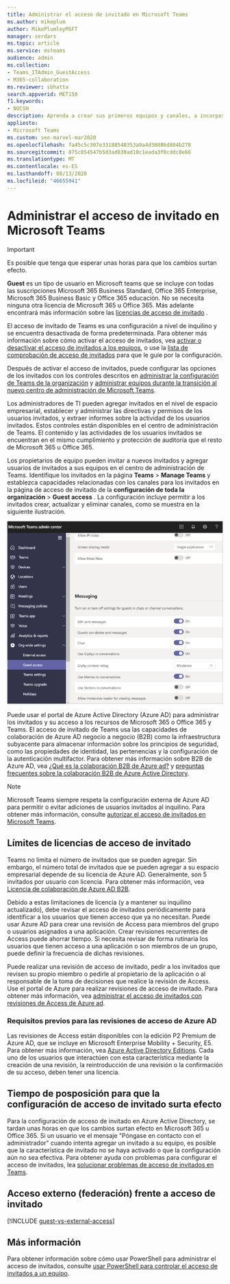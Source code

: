```yaml
---
title: Administrar el acceso de invitado en Microsoft Teams
ms.author: mikeplum
author: MikePlumleyMSFT
manager: serdars
ms.topic: article
ms.service: msteams
audience: admin
ms.collection:
- Teams_ITAdmin_GuestAccess
- M365-collaboration
ms.reviewer: sbhatta
search.appverid: MET150
f1.keywords:
- NOCSH
description: Aprenda a crear sus primeros equipos y canales, a incorporar a los primeros usuarios, a supervisar el uso y los comentarios, y a obtener recursos para planificar la implementación en toda la organización.
appliesto:
- Microsoft Teams
ms.custom: seo-marvel-mar2020
ms.openlocfilehash: fa45c5c307e33188548353a9a4d36086d804b278
ms.sourcegitcommit: 875c854547b5d3ad838ad10c1eada3f0cddc8e66
ms.translationtype: MT
ms.contentlocale: es-ES
ms.lasthandoff: 08/13/2020
ms.locfileid: "46655941"
---
```

<a name="manage-guest-access-in-microsoft-teams"></a>Administrar el acceso de invitado en Microsoft Teams
======================================

> [!IMPORTANT]
> Es posible que tenga que esperar unas horas para que los cambios surtan efecto. 

**Guest** es un tipo de usuario en Microsoft teams que se incluye con todas las suscripciones Microsoft 365 Business Standard, Office 365 Enterprise, Microsoft 365 Business Basic y Office 365 educación. No se necesita ninguna otra licencia de Microsoft 365 u Office 365. Más adelante encontrará más información sobre las [licencias de acceso de invitado](#guest-access-licensing-limits) .

El acceso de invitado de Teams es una configuración a nivel de inquilino y se encuentra desactivada de forma predeterminada. Para obtener más información sobre cómo activar el acceso de invitados, vea [activar o desactivar el acceso de invitados a los equipos](set-up-guests.md), o use la [lista de comprobación de acceso de invitados](guest-access-checklist.md) para que le guíe por la configuración.

Después de activar el acceso de invitados, puede configurar las opciones de los invitados con los controles descritos en [administrar la configuración de Teams de la organización](enable-features-office-365.md) y [administrar equipos durante la transición al nuevo centro de administración de Microsoft Teams](manage-teams-skypeforbusiness-admin-center.md).     
    
Los administradores de TI pueden agregar invitados en el nivel de espacio empresarial, establecer y administrar las directivas y permisos de los usuarios invitados, y extraer informes sobre la actividad de los usuarios invitados. Estos controles están disponibles en el centro de administración de Teams. El contenido y las actividades de los usuarios invitados se encuentran en el mismo cumplimiento y protección de auditoría que el resto de Microsoft 365 u Office 365.

Los propietarios de equipo pueden invitar a nuevos invitados y agregar usuarios de invitados a sus equipos en el centro de administración de Teams. Identifique los invitados en la página **Teams**  >  **Manage Teams** y establezca capacidades relacionadas con los canales para los invitados en la página de acceso de invitado de la **configuración de toda la organización**  >  **Guest access** . La configuración incluye permitir a los invitados crear, actualizar y eliminar canales, como se muestra en la siguiente ilustración.

![Configuración de los permisos de invitado en Teams](media/manage-guest-access-image1.png)
  
Puede usar el portal de Azure Active Directory (Azure AD) para administrar los invitados y su acceso a los recursos de Microsoft 365 o Office 365 y Teams. El acceso de invitado de Teams usa las capacidades de colaboración de Azure AD negocio a negocio (B2B) como la infraestructura subyacente para almacenar información sobre los principios de seguridad, como las propiedades de identidad, las pertenencias y la configuración de la autenticación multifactor. Para obtener más información sobre B2B de Azure AD, vea [¿Qué es la colaboración B2B de Azure ad?](https://go.microsoft.com/fwlink/p/?linkid=853011) y [preguntas frecuentes sobre la colaboración B2B de Azure Active Directory](https://go.microsoft.com/fwlink/p/?linkid=853020).

> [!NOTE]
> Microsoft Teams siempre respeta la configuración externa de Azure AD para permitir o evitar adiciones de usuarios invitados al inquilino. Para obtener más información, consulte [autorizar el acceso de invitados en Microsoft Teams](Teams-dependencies.md).


## <a name="guest-access-licensing-limits"></a>Límites de licencias de acceso de invitado

Teams no limita el número de invitados que se pueden agregar. Sin embargo, el número total de invitados que se pueden agregar a su espacio empresarial depende de su licencia de Azure AD. Generalmente, son 5 invitados por usuario con licencia. Para obtener más información, vea [Licencia de colaboración de Azure AD B2B](https://docs.microsoft.com/azure/active-directory/b2b/licensing-guidance).

Debido a estas limitaciones de licencia (y a mantener su inquilino actualizado), debe revisar el acceso de invitados periódicamente para identificar a los usuarios que tienen acceso que ya no necesitan. Puede usar Azure AD para crear una revisión de Access para miembros del grupo o usuarios asignados a una aplicación. Crear revisiones recurrentes de Access puede ahorrar tiempo. Si necesita revisar de forma rutinaria los usuarios que tienen acceso a una aplicación o son miembros de un grupo, puede definir la frecuencia de dichas revisiones. 

Puede realizar una revisión de acceso de invitado, pedir a los invitados que revisen su propio miembro o pedirle al propietario de la aplicación o al responsable de la toma de decisiones que realice la revisión de Access. Use el portal de Azure para realizar revisiones de acceso de invitado. Para obtener más información, vea [administrar el acceso de invitados con revisiones de Access de Azure ad](https://docs.microsoft.com/azure/active-directory/governance/manage-guest-access-with-access-reviews).

###  <a name="prerequisites-for-azure-ad-access-reviews"></a>Requisitos previos para las revisiones de acceso de Azure AD

Las revisiones de Access están disponibles con la edición P2 Premium de Azure AD, que se incluye en Microsoft Enterprise Mobility + Security, E5. Para obtener más información, vea [Azure Active Directory Editions](https://docs.microsoft.com/azure/active-directory/fundamentals/active-directory-whatis). Cada uno de los usuarios que interactúen con esta característica mediante la creación de una revisión, la reintroducción de una revisión o la confirmación de su acceso, deben tener una licencia.



## <a name="lag-time-for-guest-access-settings-to-take-effect"></a>Tiempo de posposición para que la configuración de acceso de invitado surta efecto

Para la configuración de acceso de invitado en Azure Active Directory, se tardan unas horas en que los cambios surtan efecto en Microsoft 365 u Office 365. Si un usuario ve el mensaje "Póngase en contacto con el administrador" cuando intenta agregar un invitado a su equipo, es posible que la característica de invitado no se haya activado o que la configuración aún no sea efectiva. Para obtener ayuda con problemas para configurar el acceso de invitados, lea [solucionar problemas de acceso de invitados en Teams](troubleshoot-guest-access.md).

  
## <a name="external-access-federation-vs-guest-access"></a>Acceso externo (federación) frente a acceso de invitado

[!INCLUDE [guest-vs-external-access](includes/guest-vs-external-access.md)]

## <a name="more-information"></a>Más información

Para obtener información sobre cómo usar PowerShell para administrar el acceso de invitados, consulte [usar PowerShell para controlar el acceso de invitados a un equipo](guest-access-powershell.md).


